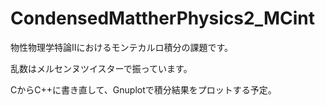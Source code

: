 # CondensedMattherPhysics2_MCint

物性物理学特論Ⅱにおけるモンテカルロ積分の課題です。

乱数はメルセンヌツイスターで振っています。

CからC++に書き直して、Gnuplotで積分結果をプロットする予定。
